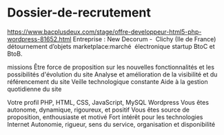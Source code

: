 # Dossier-de-recrutement
https://www.bacplusdeux.com/stage/offre-developpeur-html5-php-wordpress-81652.html
Entreprise :
New Decorum -  Clichy (Ile de France) 
détournement d’objets 
marketplace:marché  électronique 
startup
BtoC et BtoB. 

missions 
Être force de proposition sur les nouvelles fonctionnalités et les possibilités d'évolution du site
Analyse et amélioration de la visibilité et du référencement du site
Veille technologique constante
Aide à la gestion quotidienne du site 

Votre profil
 PHP, HTML, CSS, JavaScript, MySQL
Wordpress
Vous êtes autonome, dynamique, rigoureux, et positif
Vous êtes source de proposition, enthousiaste et motivé
Fort intérêt pour les technologies Internet
Autonomie, rigueur, sens du service, organisation et disponibilité 
